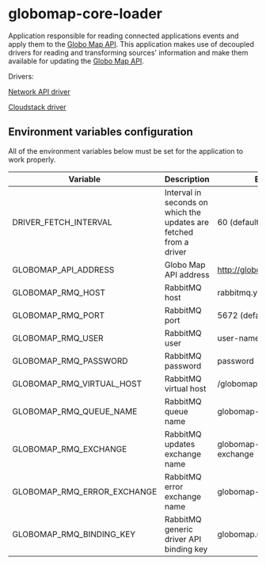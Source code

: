 # globomap-core-loader

Application responsible for reading connected applications events and apply them to the [Globo Map API](https://github.com/globocom/globomap-api).
This application makes use of decoupled drivers for reading and transforming sources' information and make
them available for updating the [Globo Map API](https://github.com/globocom/globomap-api).

Drivers:

[Network API driver](https://github.com/globocom/globomap-driver-napi)

[Cloudstack driver](https://github.com/globocom/globomap-driver-acs)

## Environment variables configuration
All of the environment variables below must be set for the application to work properly.

| Variable                    | Description                                                        | Example                      |
|-----------------------------|--------------------------------------------------------------------|------------------------------|
| DRIVER_FETCH_INTERVAL       | Interval in seconds on which the updates are fetched from a driver | 60 (default)                 |
| GLOBOMAP_API_ADDRESS        | Globo Map API address                                              | http://globomap.domain.com   |
| GLOBOMAP_RMQ_HOST           | RabbitMQ host                                                      | rabbitmq.yourdomain.com      |
| GLOBOMAP_RMQ_PORT           | RabbitMQ port                                                      | 5672 (default)               |
| GLOBOMAP_RMQ_USER           | RabbitMQ user                                                      | user-name                    |
| GLOBOMAP_RMQ_PASSWORD       | RabbitMQ password                                                  | password                     |
| GLOBOMAP_RMQ_VIRTUAL_HOST   | RabbitMQ virtual host                                              | /globomap                    |
| GLOBOMAP_RMQ_QUEUE_NAME     | RabbitMQ queue name                                                | globomap-updates             |
| GLOBOMAP_RMQ_EXCHANGE       | RabbitMQ updates exchange name                                     | globomap-updates-exchange    |
| GLOBOMAP_RMQ_ERROR_EXCHANGE | RabbitMQ error exchange name                                       | globomap-errors-exchange     |
| GLOBOMAP_RMQ_BINDING_KEY    | RabbitMQ generic driver API binding key                            | globomap.updates (default)   |
